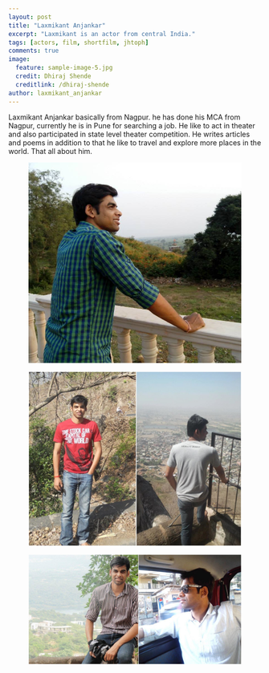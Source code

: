 ```yaml
---
layout: post
title: "Laxmikant Anjankar"
excerpt: "Laxmikant is an actor from central India."
tags: [actors, film, shortfilm, jhtoph]
comments: true
image:
  feature: sample-image-5.jpg
  credit: Dhiraj Shende
  creditlink: /dhiraj-shende
author: laxmikant_anjankar
---
```


Laxmikant Anjankar basically from Nagpur. he has done his MCA from Nagpur, currently he is in Pune for searching a job. He like to act in theater and also participated in state level theater competition. He writes articles and poems in addition to that he like to travel and explore more places in the world. That all about him.

<figure>
    <a href="/images/laxmikant2.jpg"><img src="/images/laxmikant2.jpg"></a>
</figure>

<figure>
    <a href="/images/laxmikantt.jpg"><img src="/images/laxmikantt.jpg"></a>
</figure>

<figure>
    <a href="/images/laxmikantt1.jpg"><img src="/images/laxmikantt1.jpg"></a>
</figure>